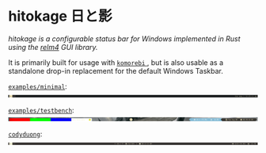 # hitokage 日と影

*hitokage is a configurable status bar for Windows implemented in Rust using the [relm4](https://github.com/Relm4/Relm4) GUI library.*

It is primarily built for usage with [ `komorebi` ](https://github.com/LGUG2Z/komorebi), but is also usable as a 
standalone drop-in replacement for the default Windows Taskbar.

[`examples/minimal`](https://github.com/codyduong/hitokage/tree/master/examples/minimal/):
![Demonstration of a minimal hitokage status bar](media/minimal.png)
<br/>

[`examples/testbench`](https://github.com/codyduong/hitokage/tree/master/examples/testbench/):
![Demonstration of the testbench hitokage status bar](media/testbench.gif)

[`codyduong`](https://github.com/codyduong/dotfiles/tree/ba4eb2b9044646ab1b33797dd9b11f2bc1a6ea4d/windows/.files/%25USERPROFILE%25/.config/hitokage):
![Demonstration of codyduong's hitokage status bar](media/codyduong.png)
